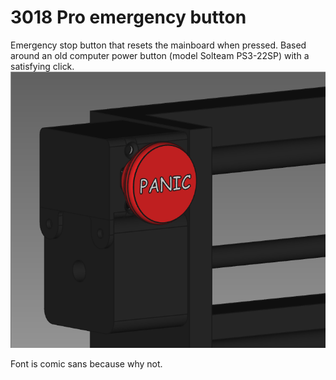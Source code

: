 # 3018 Pro emergency button
Emergency stop button that resets the mainboard when pressed. Based around an old computer power button (model Solteam PS3-22SP) with a satisfying click.
![Emergency button placement](button.png)

Font is comic sans because why not.
